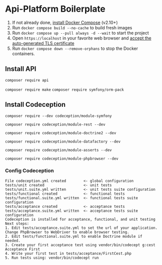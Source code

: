 # Api-Platform Boilerplate

1. If not already done, [install Docker Compose](https://docs.docker.com/compose/install/) (v2.10+)
2. Run `docker compose build --no-cache` to build fresh images
3. Run `docker compose up --pull always -d --wait` to start the project
4. Open `https://localhost` in your favorite web browser and [accept the auto-generated TLS certificate](https://stackoverflow.com/a/15076602/1352334)
5. Run `docker compose down --remove-orphans` to stop the Docker containers.

## Install API

`composer require api`

`composer require make`
`composer require symfony/orm-pack`

## Install Codeception

`composer require --dev codeception/module-symfony`

`composer require codeception/module-rest --dev`

`composer require codeception/module-doctrine2 --dev`

`composer require codeception/module-datafactory --dev`

`composer require codeception/module-asserts --dev`

`composer require codeception/module-phpbrowser --dev`

### Config Codeception

```
File codeception.yml created        <- global configuration
tests/unit created                  <- unit tests
tests/unit.suite.yml written        <- unit tests suite configuration
tests/functional created            <- functional tests
tests/functional.suite.yml written  <- functional tests suite configuration
tests/acceptance created            <- acceptance tests
tests/acceptance.suite.yml written  <- acceptance tests suite configuration
Codeception is installed for acceptance, functional, and unit testing
Next steps:
1. Edit tests/acceptance.suite.yml to set the url of your application. Change PhpBrowser to WebDriver to enable browser testing.
2. Edit tests/functional.suite.yml to enable Doctrine module if needed.
3. Create your first acceptance test using vendor/bin/codecept g:cest Acceptance First
4. Write your first test in tests/acceptance/FirstCest.php
5. Run tests using: vendor/bin/codecept run

```

